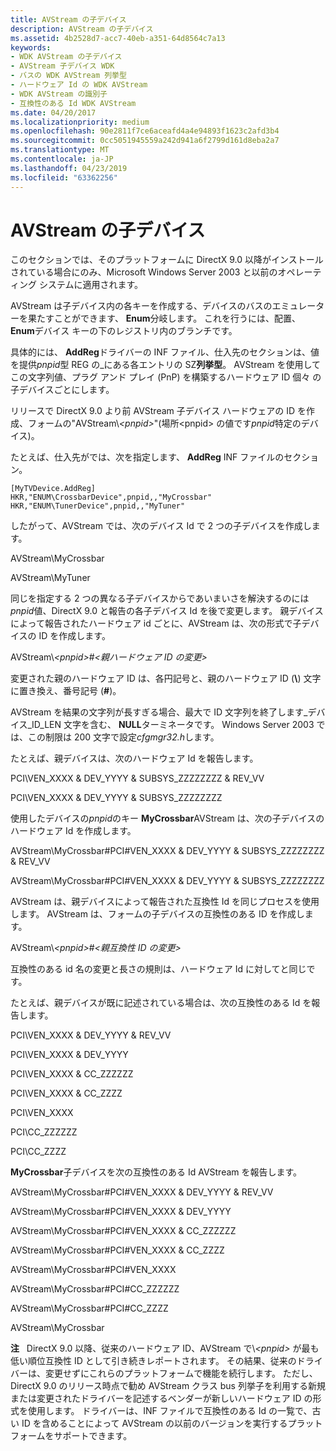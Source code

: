 ```yaml
---
title: AVStream の子デバイス
description: AVStream の子デバイス
ms.assetid: 4b2528d7-acc7-40eb-a351-64d8564c7a13
keywords:
- WDK AVStream の子デバイス
- AVStream 子デバイス WDK
- バスの WDK AVStream 列挙型
- ハードウェア Id の WDK AVStream
- WDK AVStream の識別子
- 互換性のある Id WDK AVStream
ms.date: 04/20/2017
ms.localizationpriority: medium
ms.openlocfilehash: 90e2811f7ce6aceafd4a4e94893f1623c2afd3b4
ms.sourcegitcommit: 0cc5051945559a242d941a6f2799d161d8eba2a7
ms.translationtype: MT
ms.contentlocale: ja-JP
ms.lasthandoff: 04/23/2019
ms.locfileid: "63362256"
---
```

# <a name="avstream-child-devices"></a>AVStream の子デバイス





このセクションでは、そのプラットフォームに DirectX 9.0 以降がインストールされている場合にのみ、Microsoft Windows Server 2003 と以前のオペレーティング システムに適用されます。

AVStream は子デバイス内の各キーを作成する、デバイスのバスのエミュレーターを果たすことができます、 **Enum**分岐します。 これを行うには、配置、 **Enum**デバイス キーの下のレジストリ内のブランチです。

具体的には、 **AddReg**ドライバーの INF ファイル、仕入先のセクションは、値を提供*pnpid*型 REG の\_にある各エントリの SZ**列挙型**。 AVStream を使用してこの文字列値、プラグ アンド プレイ (PnP) を構築するハードウェア ID 個々 の子デバイスごとにします。

リリースで DirectX 9.0 より前 AVStream 子デバイス ハードウェアの ID を作成、フォームの"AVStream\\*&lt;pnpid&gt;*"(場所&lt;pnpid&gt; の値です*pnpid*特定のデバイス)。

たとえば、仕入先がでは、次を指定します、 **AddReg** INF ファイルのセクション。

```INF
[MyTVDevice.AddReg]
HKR,"ENUM\CrossbarDevice",pnpid,,"MyCrossbar"
HKR,"ENUM\TunerDevice",pnpid,,"MyTuner"
```

したがって、AVStream では、次のデバイス Id で 2 つの子デバイスを作成します。

AVStream\\MyCrossbar

AVStream\\MyTuner

同じを指定する 2 つの異なる子デバイスからであいまいさを解決するのには*pnpid*値、DirectX 9.0 と報告の各子デバイス Id を後で変更します。 親デバイスによって報告されたハードウェア id ごとに、AVStream は、次の形式で子デバイスの ID を作成します。

AVStream\\*&lt;pnpid&gt;*\#*&lt;親ハードウェア ID の変更&gt;*

変更された親のハードウェア ID は、各円記号と、親のハードウェア ID (**\\**) 文字に置き換え、番号記号 (**\#**)。

AVStream を結果の文字列が長すぎる場合、最大で ID 文字列を終了します\_デバイス\_ID\_LEN 文字を含む、 **NULL**ターミネータです。 Windows Server 2003 では、この制限は 200 文字で設定*cfgmgr32.h*します。

たとえば、親デバイスは、次のハードウェア Id を報告します。

PCI\\VEN\_XXXX &AMP; DEV\_YYYY &AMP; SUBSYS\_ZZZZZZZZ &AMP; REV\_VV

PCI\\VEN\_XXXX &AMP; DEV\_YYYY &AMP; SUBSYS\_ZZZZZZZZ

使用したデバイスの*pnpid*のキー **MyCrossbar**AVStream は、次の子デバイスのハードウェア Id を作成します。

AVStream\\MyCrossbar\#PCI\#VEN\_XXXX & DEV\_YYYY & SUBSYS\_ZZZZZZZZ & REV\_VV

AVStream\\MyCrossbar\#PCI\#VEN\_XXXX & DEV\_YYYY & SUBSYS\_ZZZZZZZZ

AVStream は、親デバイスによって報告された互換性 Id を同じプロセスを使用します。 AVStream は、フォームの子デバイスの互換性のある ID を作成します。

AVStream\\*&lt;pnpid&gt;*\#*&lt;親互換性 ID の変更&gt;*

互換性のある id 名の変更と長さの規則は、ハードウェア Id に対してと同じです。

たとえば、親デバイスが既に記述されている場合は、次の互換性のある Id を報告します。

PCI\\VEN\_XXXX &AMP; DEV\_YYYY &AMP; REV\_VV

PCI\\VEN\_XXXX &AMP; DEV\_YYYY

PCI\\VEN\_XXXX &AMP; CC\_ZZZZZZ

PCI\\VEN\_XXXX &AMP; CC\_ZZZZ

PCI\\VEN\_XXXX

PCI\\CC\_ZZZZZZ

PCI\\CC\_ZZZZ

**MyCrossbar**子デバイスを次の互換性のある Id AVStream を報告します。

AVStream\\MyCrossbar\#PCI\#VEN\_XXXX & DEV\_YYYY & REV\_VV

AVStream\\MyCrossbar\#PCI\#VEN\_XXXX & DEV\_YYYY

AVStream\\MyCrossbar\#PCI\#VEN\_XXXX & CC\_ZZZZZZ

AVStream\\MyCrossbar\#PCI\#VEN\_XXXX & CC\_ZZZZ

AVStream\\MyCrossbar\#PCI\#VEN\_XXXX

AVStream\\MyCrossbar\#PCI\#CC\_ZZZZZZ

AVStream\\MyCrossbar\#PCI\#CC\_ZZZZ

AVStream\\MyCrossbar

**注**   DirectX 9.0 以降、従来のハードウェア ID、AVStream で\\*&lt;pnpid&gt;* が最も低い順位互換性 ID として引き続きレポートされます。 その結果、従来のドライバーは、変更せずにこれらのプラットフォームで機能を続行します。
ただし、DirectX 9.0 のリリース時点で勧め AVStream クラス bus 列挙子を利用する新規または変更されたドライバーを記述するベンダーが新しいハードウェア ID の形式を使用します。 ドライバーは、INF ファイルで互換性のある Id の一覧で、古い ID を含めることによって AVStream の以前のバージョンを実行するプラットフォームをサポートできます。

 

 

 




